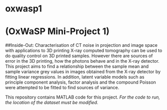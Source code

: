 # oxwasp1
# (OxWaSP Mini-Project 1)

##Inside-Out: Characterisation of CT noise in projection and image space with applications to 3D printing
X-ray computed tomography can be used to do quality control on 3D printed samples. However there are sources of error in the 3D printing, how the photons behave and in the X-ray detector. This project aims to find a relationship between the sample mean and sample variance grey values in images obtained from the X-ray detector by fitting linear regressions. In addition, latent variable models such as principle component analysis, factor analysis and the compound Poisson were attempted to be fitted to find sources of variance.

This repository contains MATLAB code for this project. *For the code to run, the location of the dataset must be modified.*
